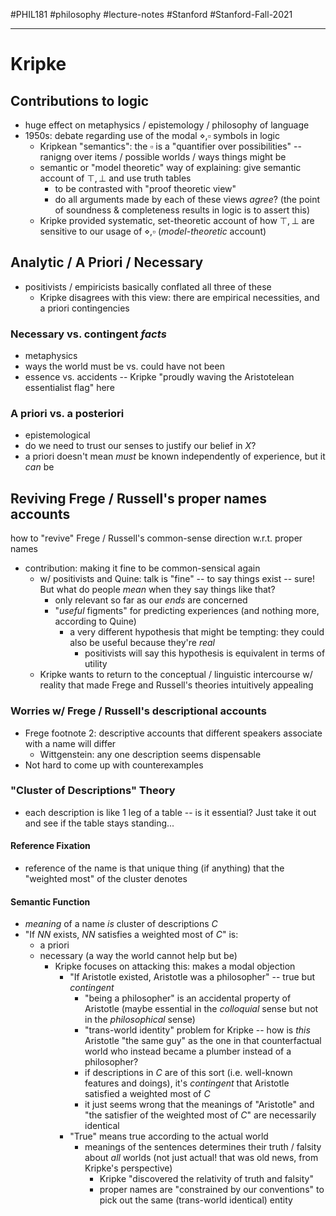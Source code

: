 #PHIL181 #philosophy #lecture-notes #Stanford #Stanford-Fall-2021 
___
# Kripke
## Contributions to logic
- huge effect on metaphysics / epistemology / philosophy of language
- 1950s: debate regarding use of the modal $\diamond, \square$ symbols in logic
	- Kripkean "semantics": the $\square$ is a "quantifier over possibilities" -- ranigng over items / possible worlds / ways things might be
	- semantic or "model theoretic" way of explaining: give semantic account of $\top, \bot$ and use truth tables
		- to be contrasted with "proof theoretic view"
		- do all arguments made by each of these views *agree*? (the point of soundness & completeness results in logic is to assert this)
	- Kripke provided systematic, set-theoretic account of how $\top, \bot$ are sensitive to our usage of $\diamond, \square$ (*model-theoretic* account)

## Analytic / A Priori / Necessary
- positivists / empiricists basically conflated all three of these
	- Kripke disagrees with this view: there are empirical necessities, and a priori contingencies

### Necessary vs. contingent *facts*
- metaphysics
- ways the world must be vs. could have not been
- essence vs. accidents -- Kripke "proudly waving the Aristotelean essentialist flag" here

### A priori vs. a posteriori
- epistemological
- do we need to trust our senses to justify our belief in $X$?
- a priori doesn't mean *must* be known independently of experience, but it *can* be

## Reviving Frege / Russell's proper names accounts
how to "revive" Frege / Russell's common-sense direction w.r.t. proper names
- contribution: making it fine to be common-sensical again
	- w/ positivists and Quine: talk is "fine" -- to say things exist -- sure! But what do people *mean* when they say things like that?
		- only relevant so far as our *ends* are concerned
		- "*useful* figments" for predicting experiences (and nothing more, according to Quine)
			- a very different hypothesis that might be tempting: they could also be useful because they're *real*
				- positivists will say this hypothesis is equivalent in terms of utility
	- Kripke wants to return to the conceptual / linguistic intercourse w/ reality that made Frege and Russell's theories intuitively appealing

### Worries w/ Frege / Russell's descriptional accounts
- Frege footnote 2: descriptive accounts that different speakers associate with a name will differ
	- Wittgenstein: any one description seems dispensable
- Not hard to come up with counterexamples

### "Cluster of Descriptions" Theory
- each description is like 1 leg of a table -- is it essential? Just take it out and see if the table stays standing...

#### Reference Fixation
- reference of the name is that unique thing (if anything) that the "weighted most" of the cluster denotes
#### Semantic Function
- *meaning* of a name *is* cluster of descriptions $C$
- "If $NN$ exists, $NN$ satisfies a weighted most of $C$" is:
	- a priori
	- necessary (a way the world cannot help but be)
		- Kripke focuses on attacking this: makes a modal objection
			- "If Aristotle existed, Aristotle was a philosopher" -- true but *contingent*
				- "being a philosopher" is an accidental property of Aristotle (maybe essential in the *colloquial* sense but not in the *philosophical* sense)
				- "trans-world identity" problem for Kripke -- how is *this* Aristotle "the same guy" as the one in that counterfactual world who instead became a plumber instead of a philosopher?
				- if descriptions in $C$ are of this sort (i.e. well-known features and doings), it's *contingent* that Aristotle satisfied a weighted most of $C$
				- it just seems wrong that the meanings of "Aristotle" and "the satisfier of the weighted most of $C$" are necessarily identical
			- "True" means true according to the actual world
				- meanings of the sentences determines their truth / falsity about *all* worlds (not just actual! that was old news, from Kripke's perspective)
					- Kripke "discovered the relativity of truth and falsity"
					- proper names are "constrained by our conventions" to pick out the same (trans-world identical) entity